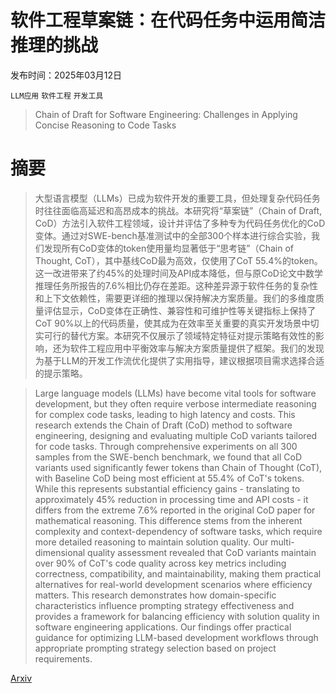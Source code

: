 # 软件工程草案链：在代码任务中运用简洁推理的挑战

发布时间：2025年03月12日

`LLM应用` `软件工程` `开发工具`

> Chain of Draft for Software Engineering: Challenges in Applying Concise Reasoning to Code Tasks

# 摘要

> 大型语言模型（LLMs）已成为软件开发的重要工具，但处理复杂代码任务时往往面临高延迟和高昂成本的挑战。本研究将“草案链”（Chain of Draft, CoD）方法引入软件工程领域，设计并评估了多种专为代码任务优化的CoD变体。通过对SWE-bench基准测试中的全部300个样本进行综合实验，我们发现所有CoD变体的token使用量均显著低于“思考链”（Chain of Thought, CoT），其中基线CoD最为高效，仅使用了CoT 55.4%的token。这一改进带来了约45%的处理时间及API成本降低，但与原CoD论文中数学推理任务所报告的7.6%相比仍存在差距。这种差异源于软件任务的复杂性和上下文依赖性，需要更详细的推理以保持解决方案质量。我们的多维度质量评估显示，CoD变体在正确性、兼容性和可维护性等关键指标上保持了CoT 90%以上的代码质量，使其成为在效率至关重要的真实开发场景中切实可行的替代方案。本研究不仅展示了领域特定特征对提示策略有效性的影响，还为软件工程应用中平衡效率与解决方案质量提供了框架。我们的发现为基于LLM的开发工作流优化提供了实用指导，建议根据项目需求选择合适的提示策略。

> Large language models (LLMs) have become vital tools for software development, but they often require verbose intermediate reasoning for complex code tasks, leading to high latency and costs. This research extends the Chain of Draft (CoD) method to software engineering, designing and evaluating multiple CoD variants tailored for code tasks. Through comprehensive experiments on all 300 samples from the SWE-bench benchmark, we found that all CoD variants used significantly fewer tokens than Chain of Thought (CoT), with Baseline CoD being most efficient at 55.4% of CoT's tokens. While this represents substantial efficiency gains - translating to approximately 45% reduction in processing time and API costs - it differs from the extreme 7.6% reported in the original CoD paper for mathematical reasoning. This difference stems from the inherent complexity and context-dependency of software tasks, which require more detailed reasoning to maintain solution quality. Our multi-dimensional quality assessment revealed that CoD variants maintain over 90% of CoT's code quality across key metrics including correctness, compatibility, and maintainability, making them practical alternatives for real-world development scenarios where efficiency matters. This research demonstrates how domain-specific characteristics influence prompting strategy effectiveness and provides a framework for balancing efficiency with solution quality in software engineering applications. Our findings offer practical guidance for optimizing LLM-based development workflows through appropriate prompting strategy selection based on project requirements.

[Arxiv](https://arxiv.org/abs/2506.10987)